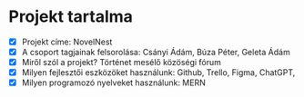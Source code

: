 # Projekt tartalma

- [x] Projekt címe: NovelNest
- [x] A csoport tagjainak felsorolása: Csányi Ádám, Búza Péter, Geleta Ádám
- [x] Miről szól a projekt? Történet mesélő közöségi fórum
- [x] Milyen fejlesztői eszközöket használunk: Github, Trello, Figma, ChatGPT,
- [x] Milyen programozó nyelveket használunk: MERN
